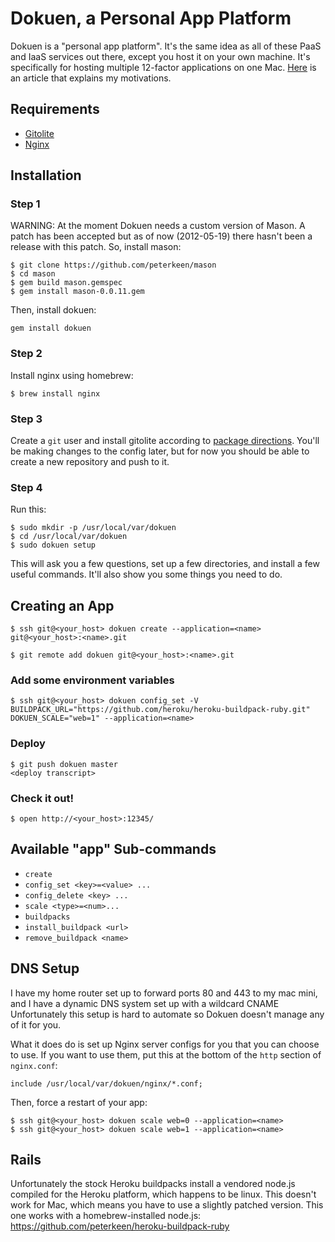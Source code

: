 # Dokuen, a Personal App Platform

Dokuen is a "personal app platform". It's the same idea as all of these PaaS and IaaS services out there, except you host it on your own machine. It's specifically for hosting multiple 12-factor applications on one Mac. [Here](http://bugsplat.info/2012-05-17-dokuen-a-personal-app-platform.html) is an article that explains my motivations.

## Requirements

* [Gitolite](https://github.com/sitaramc/gitolite)
* [Nginx](http://wiki.nginx.org/Main)

## Installation


### Step 1

WARNING: At the moment Dokuen needs a custom version of Mason. A patch has been accepted but as
of now (2012-05-19) there hasn't been a release with this patch. So, install mason:

```
$ git clone https://github.com/peterkeen/mason
$ cd mason
$ gem build mason.gemspec
$ gem install mason-0.0.11.gem
```

Then, install dokuen:
```
gem install dokuen
```

### Step 2

Install nginx using homebrew:

```
$ brew install nginx
```

### Step 3

Create a `git` user and install gitolite according to [package directions](http://sitaramc.github.com/gitolite/qi.html). You'll be making changes to the config later, but for now you should be able to create a new repository and push to it.

### Step 4

Run this:

```
$ sudo mkdir -p /usr/local/var/dokuen
$ cd /usr/local/var/dokuen
$ sudo dokuen setup
```

This will ask you a few questions, set up a few directories, and install a few useful commands. It'll also show you some things you need to do.

## Creating an App

```
$ ssh git@<your_host> dokuen create --application=<name>
git@<your_host>:<name>.git

$ git remote add dokuen git@<your_host>:<name>.git
```

### Add some environment variables

```
$ ssh git@<your_host> dokuen config_set -V BUILDPACK_URL="https://github.com/heroku/heroku-buildpack-ruby.git" DOKUEN_SCALE="web=1" --application=<name>
```

### Deploy
```
$ git push dokuen master
<deploy transcript>
```

### Check it out!
```
$ open http://<your_host>:12345/
```

## Available "app" Sub-commands

* `create`
* `config_set <key>=<value> ...`
* `config_delete <key> ...`
* `scale <type>=<num>...`
* `buildpacks`
* `install_buildpack <url>`
* `remove_buildpack <name>`

## DNS Setup

I have my home router set up to forward ports 80 and 443 to my mac mini, and I have a dynamic DNS system set up with a wildcard CNAME Unfortunately this setup is hard to automate so Dokuen doesn't manage any of it for you.

What it does do is set up Nginx server configs for you that you can choose to use. If you want to use them, put this at the bottom of the `http` section of `nginx.conf`:

```
include /usr/local/var/dokuen/nginx/*.conf;
```

Then, force a restart of your app:

```
$ ssh git@<your_host> dokuen scale web=0 --application=<name>
$ ssh git@<your_host> dokuen scale web=1 --application=<name>
```

## Rails

Unfortunately the stock Heroku buildpacks install a vendored node.js compiled for the Heroku platform, which happens to be linux. This doesn't work for Mac, which means you have to use a slightly patched version. This one works with a homebrew-installed node.js: https://github.com/peterkeen/heroku-buildpack-ruby


